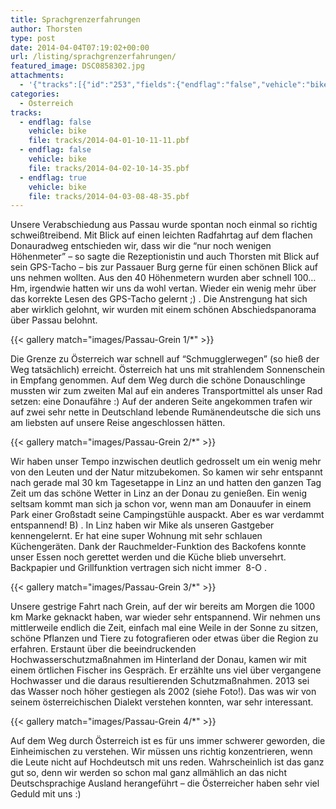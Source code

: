 ```yaml
---
title: Sprachgrenzerfahrungen
author: Thorsten
type: post
date: 2014-04-04T07:19:02+00:00
url: /listing/sprachgrenzerfahrungen/
featured_image: DSC0858302.jpg
attachments:
  - '{"tracks":[{"id":"253","fields":{"endflag":"false","vehicle":"bike"}},{"id":"254","fields":{"endflag":"false","vehicle":"bike"}},{"id":"255","fields":{"endflag":"true","vehicle":"bike"}}]}'
categories:
  - Österreich
tracks:
  - endflag: false
    vehicle: bike
    file: tracks/2014-04-01-10-11-11.pbf
  - endflag: false
    vehicle: bike
    file: tracks/2014-04-02-10-14-35.pbf
  - endflag: true
    vehicle: bike
    file: tracks/2014-04-03-08-48-35.pbf
---
```

Unsere Verabschiedung aus Passau wurde spontan noch einmal so richtig schweißtreibend. Mit Blick auf einen leichten Radfahrtag auf dem flachen Donauradweg entschieden wir, dass wir die &#8220;nur noch wenigen Höhenmeter&#8221; &#8211; so sagte die Rezeptionistin und auch Thorsten mit Blick auf sein GPS-Tacho &#8211; bis zur Passauer Burg gerne für einen schönen Blick auf uns nehmen wollten. Aus den 40 Höhenmetern wurden aber schnell 100&#8230; Hm, irgendwie hatten wir uns da wohl vertan. Wieder ein wenig mehr über das korrekte Lesen des GPS-Tacho gelernt ;) . Die Anstrengung hat sich aber wirklich gelohnt, wir wurden mit einem schönen Abschiedspanorama über Passau belohnt.

{{< gallery match="images/Passau-Grein 1/*" >}}

Die Grenze zu Österreich war schnell auf &#8220;Schmugglerwegen&#8221; (so hieß der Weg tatsächlich) erreicht. Österreich hat uns mit strahlendem Sonnenschein in Empfang genommen. Auf dem Weg durch die schöne Donauschlinge mussten wir zum zweiten Mal auf ein anderes Transportmittel als unser Rad setzen: eine Donaufähre :) Auf der anderen Seite angekommen trafen wir auf zwei sehr nette in Deutschland lebende Rumänendeutsche die sich uns am liebsten auf unsere Reise angeschlossen hätten.

{{< gallery match="images/Passau-Grein 2/*" >}}

Wir haben unser Tempo inzwischen deutlich gedrosselt um ein wenig mehr von den Leuten und der Natur mitzubekomen. So kamen wir sehr entspannt nach gerade mal 30 km Tagesetappe in Linz an und hatten den ganzen Tag Zeit um das schöne Wetter in Linz an der Donau zu genießen. Ein wenig seltsam kommt man sich ja schon vor, wenn man am Donauufer in einem Park einer Großstadt seine Campingstühle auspackt. Aber es war verdammt entspannend! B) . In Linz haben wir Mike als unseren Gastgeber kennengelernt. Er hat eine super Wohnung mit sehr schlauen Küchengeräten. Dank der Rauchmelder-Funktion des Backofens konnte unser Essen noch gerettet werden und die Küche blieb unversehrt. Backpapier und Grillfunktion vertragen sich nicht immer  8-O .

{{< gallery match="images/Passau-Grein 3/*" >}}

Unsere gestrige Fahrt nach Grein, auf der wir bereits am Morgen die 1000 km Marke geknackt haben, war wieder sehr entspannend. Wir nehmen uns mittlerweile endlich die Zeit, einfach mal eine Weile in der Sonne zu sitzen, schöne Pflanzen und Tiere zu fotografieren oder etwas über die Region zu erfahren. Erstaunt über die beeindruckenden Hochwasserschutzmaßnahmen im Hinterland der Donau, kamen wir mit einem örtlichen Fischer ins Gespräch. Er erzählte uns viel über vergangene Hochwasser und die daraus resultierenden Schutzmaßnahmen. 2013 sei das Wasser noch höher gestiegen als 2002 (siehe Foto!). Das was wir von seinem österreichischen Dialekt verstehen konnten, war sehr interessant.

{{< gallery match="images/Passau-Grein 4/*" >}}

Auf dem Weg durch Österreich ist es für uns immer schwerer geworden, die Einheimischen zu verstehen. Wir müssen uns richtig konzentrieren, wenn die Leute nicht auf Hochdeutsch mit uns reden. Wahrscheinlich ist das ganz gut so, denn wir werden so schon mal ganz allmählich an das nicht Deutschsprachige Ausland herangeführt &#8211; die Österreicher haben sehr viel Geduld mit uns :)